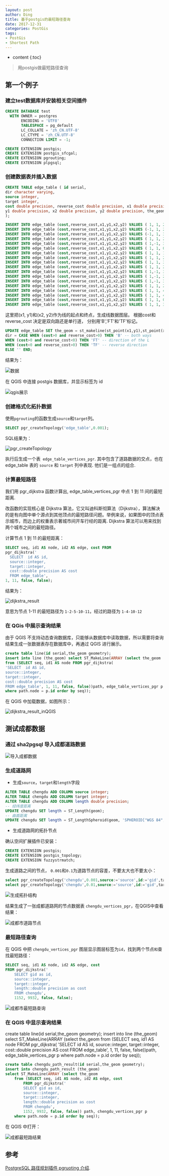 ```yaml
---
layout: post
author: Ding
title: 基于postgis的最短路径查询
date: 2017-12-31
categories: PostGis
tags:
- PostGis
- Shortest Path
---
```


* content
{:toc}

> 用postgis做最短路径查询






## 第一个例子

### 建立test数据库并安装相关空间插件

```sql
CREATE DATABASE test
  WITH OWNER = postgres
       ENCODING = 'UTF8'
       TABLESPACE = pg_default
       LC_COLLATE = 'zh_CN.UTF-8'
       LC_CTYPE = 'zh_CN.UTF-8'
       CONNECTION LIMIT = -1;

CREATE EXTENSION postgis;
CREATE EXTENSION postgis_sfcgal;
CREATE EXTENSION pgrouting;
CREATE EXTENSION plpgsql;
```


### 创建数据表并插入数据

```sql
CREATE TABLE edge_table ( id serial,
dir character varying,
source integer,
target integer,
cost double precision, reverse_cost double precision, x1 double precision,
y1 double precision, x2 double precision, y2 double precision, the_geom geometry
);

INSERT INTO edge_table (cost,reverse_cost,x1,y1,x2,y2) VALUES ( 1, 1, 2,0, 2,1);
INSERT INTO edge_table (cost,reverse_cost,x1,y1,x2,y2) VALUES (-1, 1, 2,1, 3,1);
INSERT INTO edge_table (cost,reverse_cost,x1,y1,x2,y2) VALUES (-1, 1, 3,1, 4,1);
INSERT INTO edge_table (cost,reverse_cost,x1,y1,x2,y2) VALUES ( 1, 1, 2,1, 2,2);
INSERT INTO edge_table (cost,reverse_cost,x1,y1,x2,y2) VALUES ( 1,-1, 3,1, 3,2);
INSERT INTO edge_table (cost,reverse_cost,x1,y1,x2,y2) VALUES ( 1, 1, 0,2, 1,2);
INSERT INTO edge_table (cost,reverse_cost,x1,y1,x2,y2) VALUES ( 1, 1, 1,2, 2,2);
INSERT INTO edge_table (cost,reverse_cost,x1,y1,x2,y2) VALUES ( 1, 1, 2,2, 3,2);
INSERT INTO edge_table (cost,reverse_cost,x1,y1,x2,y2) VALUES ( 1, 1, 3,2, 4,2);
INSERT INTO edge_table (cost,reverse_cost,x1,y1,x2,y2) VALUES ( 1, 1, 2,2, 2,3);
INSERT INTO edge_table (cost,reverse_cost,x1,y1,x2,y2) VALUES ( 1,-1, 3,2, 3,3);
INSERT INTO edge_table (cost,reverse_cost,x1,y1,x2,y2) VALUES ( 1,-1, 2,3, 3,3);
INSERT INTO edge_table (cost,reverse_cost,x1,y1,x2,y2) VALUES ( 1,-1, 3,3, 4,3);
INSERT INTO edge_table (cost,reverse_cost,x1,y1,x2,y2) VALUES ( 1, 1, 2,3, 2,4);
INSERT INTO edge_table (cost,reverse_cost,x1,y1,x2,y2) VALUES ( 1, 1, 4,2, 4,3);
INSERT INTO edge_table (cost,reverse_cost,x1,y1,x2,y2) VALUES ( 1, 1, 4,1, 4,2);
INSERT INTO edge_table (cost,reverse_cost,x1,y1,x2,y2) VALUES ( 1, 1, 0.5,3.5, 1.999999999999,3);
INSERT INTO edge_table (cost,reverse_cost,x1,y1,x2,y2) VALUES ( 1, 1, 3.5,2.3, 3.5,4);
```

这里把(x1, y1)和(x2, y2)作为线的起点和终点，生成线数据图层。 根据cost和reverse_cost 决定是双向路还是单行道，
分别用'B','FT'和'TF'标记。

```sql
UPDATE edge_table SET the_geom = st_makeline(st_point(x1,y1),st_point(x2,y2)),
dir = CASE WHEN (cost>0 and reverse_cost>0) THEN 'B' -- both ways
WHEN (cost>0 and reverse_cost<0) THEN 'FT' -- direction of the L
WHEN (cost<0 and reverse_cost>0) THEN 'TF' -- reverse direction
ELSE '' END;
```

结果为：

![数据](/images/postgis-shortest-path/data_table.png)

在 QGIS 中连接 postgis 数据库，并显示标签为 id

![qgis展示](/images/postgis-shortest-path/data_in_qgis.png)

### 创建格式化拓扑数据

使用`pgrouting`的函数生成`source`和`target`列。

```sql
SELECT pgr_createTopology('edge_table',0.001);
```

SQL结果为：

![pgr_createTopology](/images/postgis-shortest-path/pgr_createTopology.png)

执行后生成一个表` edge_table_vertices_pgr`. 其中包含了道路数据的交点，也在 edge_table 表的 `source` 和 `target` 列中表现. 他们是一组点的组合.

### 计算最短路径

我们用 pgr_dijkstra 函数计算出, edge_table_vertices_pgr 中点 1 到 11 间的最短距离.

改函数的实现核心是 Dijkstra 算法，它又叫迪科斯彻算法（Dijkstra），算法解决的是有向图中单个源点到其他顶点的最短路径问题。举例来说，如果图中的顶点表示城市，而边上的权重表示著城市间开车行经的距离.
Dijkstra 算法可以用来找到两个城市之间的最短路径。

计算节点 1 到 11 的最短距离：

```sql
SELECT seq, id1 AS node, id2 AS edge, cost FROM
pgr_dijkstra('
  SELECT  id AS id,
  source::integer,
  target::integer,
  cost::double precision AS cost
  FROM edge_table',
1, 11, false, false);
```

结果为：

![dijkstra_result](/images/postgis-shortest-path/dijkstra_result.png)

意思为节点 1-11 的最短路径为 `1-2-5-10-11`，经过的路径为 `1-4-10-12`

### 在 QGis 中展示查询结果

由于 QGIS 不支持动态查询数据库，只能够从数据库中读取数据，所以需要将查询结果生成一张数据表存在数据库中，再通过 QGIS 进行展示。


```sql
create table line(id serial,the_geom geometry);
insert into line (the_geom) select ST_MakeLine(ARRAY (select the_geom
from (SELECT seq, id1 AS node FROM pgr_dijkstra(
'SELECT  id AS id,
source::integer,
target::integer,
cost::double precision AS cost
FROM edge_table', 1, 11, false, false))path, edge_table_vertices_pgr p
where path.node = p.id order by seq));
```

在 QGIS 中加载数据，如图所示：

![dijkstra_result_inQGIS](/images/postgis-shortest-path/dijkstra_result_inQGIS.png)

## 测试成都数据

### 通过 sha2pgsql 导入成都道路数据

![导入成都数据](/images/postgis-shortest-path/导入成都数据.png)

### 生成道路网

+ 生成`source`，`target`和`length`字段

```sql
ALTER TABLE chengdu ADD COLUMN source integer;  
ALTER TABLE chengdu ADD COLUMN target integer;  
ALTER TABLE chengdu ADD COLUMN length double precision;
-- 经纬度距离
UPDATE chengdu SET length = ST_Length(geom);
-- 曲面距离
UPDATE chengdu SET length = ST_LengthSpheroid(geom, 'SPHEROID["WGS 84",6378137,298.257223563]');
```

+ 生成道路网的拓扑节点

确认空间扩展插件已安装：

```sql
CREATE EXTENSION postgis;
CREATE EXTENSION postgis_topology;
CREATE EXTENSION fuzzystrmatch;
```

生成道路之间的节点， `0.001`和`0.1`为道路节点的容差，不要太大也不要太小：

```sql
select pgr_createTopology('chengdu',0.001,source:='source',id:='gid',target:='target',the_geom:='geom');
select pgr_createTopology('chengdu',0.01,source:='source',id:='gid',target:='target',the_geom:='geom');
```

![生成拓扑结构](/images/postgis-shortest-path/生成拓扑结构.png)

结果生成了一张成都道路网的节点数据表 `chengdu_vertices_pgr`，在QGIS中查看结果：

![成都市道路节点](/images/postgis-shortest-path/成都市道路节点.png)

### 最短路径查询

在 QGIS 中把 `chengdu_vertices_pgr` 图层显示图层标签为`id`，找到两个节点``和``查找最短路径：

```sql
SELECT seq, id1 AS node, id2 AS edge, cost
FROM pgr_dijkstra('
	SELECT gid as id,  
	source::integer,  
	target::integer,  
	length::double precision as cost  
	FROM chengdu',  
	1152, 9932, false, false);
```

![成都市最短路查询](/images/postgis-shortest-path/成都市最短路查询.png)

### 在 QGIS 中显示查询结果

create table line(id serial,the_geom geometry);
insert into line (the_geom) select ST_MakeLine(ARRAY (select the_geom
from (SELECT seq, id1 AS node FROM pgr_dijkstra(
'SELECT  id AS id,
source::integer,
target::integer,
cost::double precision AS cost
FROM edge_table', 1, 11, false, false))path, edge_table_vertices_pgr p
where path.node = p.id order by seq));

```sql
create table chengdu_path_result(id serial,the_geom geometry);
insert into chengdu_path_result (the_geom)
select ST_MakeLine(ARRAY (select the_geom
	from (SELECT seq, id1 AS node, id2 AS edge, cost
		FROM pgr_dijkstra('
		SELECT gid as id,  
		source::integer,  
		target::integer,  
		length::double precision as cost  
		FROM chengdu',  
		1152, 9932, false, false)) path, chengdu_vertices_pgr p
	where path.node = p.id order by seq));
```

在 QGIS 中打开：

![成都最短路结果](/images/postgis-shortest-path/成都最短路结果.png)


## 参考

[PostgreSQL 路径规划插件 pgruoting 介绍](https://yq.aliyun.com/articles/256).
